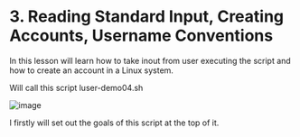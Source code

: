 # 3. Reading Standard Input, Creating Accounts, Username Conventions

In this lesson will learn how to take inout from user executing the script and how to create an account in a Linux system.


Will call this script luser-demo04.sh

![image](https://user-images.githubusercontent.com/107522496/203333996-57fdfb43-3f13-42e3-a2df-19d52900bec9.png)

I firstly will set out the goals of this script at the top of it.   



























